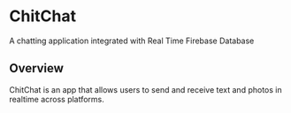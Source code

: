 # ChitChat
A chatting application integrated with Real Time Firebase Database


## Overview

ChitChat is an app that allows users to send and receive text and photos in realtime across platforms.

